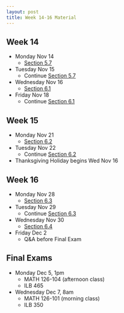 ```yaml
---
layout: post
title: Week 14-16 Material
---
```



## Week 14

- Monday Nov 14
    - [Section 5.7]({{site.baseurl}}part5/#ratio-and-root-tests)
- Tuesday Nov 15
    - Continue [Section 5.7]({{site.baseurl}}part5/#ratio-and-root-tests)
- Wednesday Nov 16
    - [Section 6.1]({{site.baseurl}}part6/#power-series)
- Friday Nov 18
    - Continue [Section 6.1]({{site.baseurl}}part6/#power-series)

## Week 15

- Monday Nov 21
    - [Section 6.2]({{site.baseurl}}part6/#taylor-and-maclaurin-series)
- Tuesday Nov 22
    - Continue [Section 6.2]({{site.baseurl}}part6/#taylor-and-maclaurin-series)
- Thanksgiving Holiday begins Wed Nov 16

## Week 16

- Monday Nov 28
    - [Section 6.3]({{site.baseurl}}part6/#convergence-of-taylor-series)
- Tuesday Nov 29
    - Continue [Section 6.3]({{site.baseurl}}part6/#convergence-of-taylor-series)
- Wednesday Nov 30
    - [Section 6.4]({{site.baseurl}}part6/#manipulating-power-series)
- Friday Dec 2
    - Q&A before Final Exam

## Final Exams

- Monday Dec 5, 1pm
    - MATH 126-104 (afternoon class)
    - ILB 465
- Wednesday Dec 7, 8am
    - MATH 126-101 (morning class)
    - ILB 350

